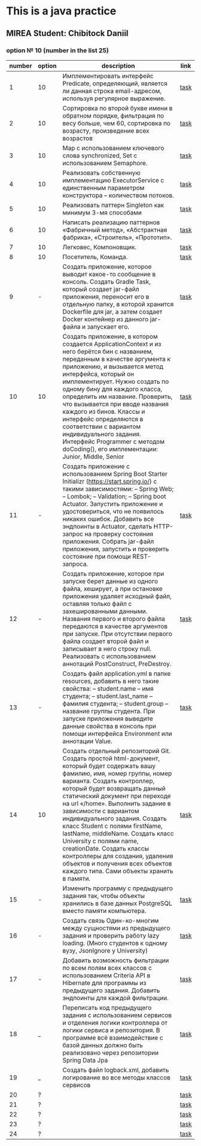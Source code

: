 # This is a java practice

## MIREA Student: Chibitock Daniil

### option № 10 (number in the list 25)

| number | option | description                                                                                                                                                                                                                                                                                                                                                                                                                                                                                                                                                                   | link                                                    |
|--------|--------|-------------------------------------------------------------------------------------------------------------------------------------------------------------------------------------------------------------------------------------------------------------------------------------------------------------------------------------------------------------------------------------------------------------------------------------------------------------------------------------------------------------------------------------------------------------------------------|---------------------------------------------------------|
| 1      | 10     | Имплементировать интерфейс Predicate, определяющий, является ли данная строка email-адресом, используя регулярное выражение.                                                                                                                                                                                                                                                                                                                                                                                                                                                  | [task](./src/main/java/com/company/practics/practic_1)  |
| 2      | 10     | Сортировка по второй букве имени в обратном порядке, фильтрация по весу больше, чем 60, сортировка по возрасту, произведение всех возрастов                                                                                                                                                                                                                                                                                                                                                                                                                                   | [task](./src/main/java/com/company/practics/practic_2)  |
| 3      | 10     | Map с использованием ключевого слова synchronized, Set с использованием Semaphore.                                                                                                                                                                                                                                                                                                                                                                                                                                                                                            | [task](./src/main/java/com/company/practics/practic_3)  |
| 4      | 10     | Реализовать собственную имплементацию ExecutorService с единственным параметром конструктора – количеством потоков.                                                                                                                                                                                                                                                                                                                                                                                                                                                           | [task](./src/main/java/com/company/practics/practic_4)  |
| 5      | 10     | Реализовать паттерн Singleton как минимум 3-мя способами                                                                                                                                                                                                                                                                                                                                                                                                                                                                                                                      | [task](./src/main/java/com/company/practics/practic_5)  |
| 6      | 10     | Написать реализацию паттернов «Фабричный метод», «Абстрактная фабрика», «Строитель», «Прототип».                                                                                                                                                                                                                                                                                                                                                                                                                                                                              | [task](./src/main/java/com/company/practics/practic_6)  |
| 7      | 10     | Легковес, Компоновщик.                                                                                                                                                                                                                                                                                                                                                                                                                                                                                                                                                        | [task](./src/main/java/com/company/practics/practic_7)  |
| 8      | 10     | Посетитель, Команда.                                                                                                                                                                                                                                                                                                                                                                                                                                                                                                                                                          | [task](./src/main/java/com/company/practics/practic_8)  |
| 9      | -      | Создать приложение, которое выводит какое-то сообщение в консоль. Создать Gradle Task, который создает jar-файл приложения, переносит его в отдельную папку, в которой хранится Dockerfile для jar, а затем создает Docker контейнер из данного jar-файла и запускает его.                                                                                                                                                                                                                                                                                                    | [task](https://github.com/S0IG0/practic_9)              |
| 10     | 10     | Создать приложение, в котором создается ApplicationContext и из него берётся бин с названием, переданным в качестве аргумента к приложению, и вызывается метод интерфейса, который он имплементирует. Нужно создать по одному бину для каждого класса, определить им название. Проверить, что вызывается при вводе названия каждого из бинов. Классы и интерфейс определяются в соответствии с вариантом индивидуального задания. Интерфейс Programmer с методом doCoding(), его имплементации:  Junior, Middle, Senior                                                       | [task](./src/main/java/com/company/practics/practic_10) |
| 11     | -      | Создать приложение с использованием Spring Boot Starter Initializr (https://start.spring.io/) с такими зависимостями: – Spring Web; – Lombok; – Validation; – Spring boot Actuator. Запустить приложение и удостовериться, что не появилось никаких ошибок. Добавить все эндпоинты в Actuator, сделать HTTP-запрос на проверку состояния приложения. Собрать jar-файл приложения, запустить и проверить состояние при помощи REST-запроса.                                                                                                                                    | [task](https://github.com/S0IG0/practic_11 )            |
| 12     | -      | Создать приложение, которое при запуске берет данные из одного файла, хеширует, а при остановке приложения удаляет исходный файл, оставляя только файл с захешированными данными. Названия первого и второго файла передаются в качестве аргументов при запуске. При отсутствии первого файла создает второй файл и записывает в него строку null. Реализовать с использованием аннотаций PostConstruct, PreDestroy.                                                                                                                                                          | [task](./src/main/java/com/company/practics/practic_12) |
| 13     | -      | Создать файл application.yml в папке resources, добавить в него такие свойства: – student.name – имя студента; – student.last_name – фамилия студента; – student.group – название группы студента. При запуске приложения выведите данные свойства в консоль при помощи интерфейса Environment или аннотации Value.                                                                                                                                                                                                                                                           | [task](./src/main/java/com/company/practics/practic_13) |
| 14     | 10     | Создать отдельный репозиторий Git. Создать простой html-документ, который будет содержать вашу фамилию, имя, номер группы, номер варианта. Создать контроллер, который будет возвращать данный статический документ при переходе на url «/home». Выполнить задание в зависимости с вариантом индивидуального задания. Создать класс Student с полями firstName, lastName, middleName. Создать класс University с полями name, creationDate. Создать классы контроллеры для создания, удаления объектов и получения всех объектов каждого типа. Сами объекты хранить в памяти. | [task](./src/main/java/com/company/practics/practic_14) |
| 15     | -      | Изменить программу с предыдущего задания так, чтобы объекты хранились в базе данных PostgreSQL вместо памяти компьютера.                                                                                                                                                                                                                                                                                                                                                                                                                                                      | [task](./src/main/java/com/company/practics/practic_15) |
| 16     | -      | Создать связь Один-ко-многим между сущностями из предыдущего задания и проверить работу lazy loading. (Много студентов к одному вузу, JsonIgnore у University)                                                                                                                                                                                                                                                                                                                                                                                                                | [task](./src/main/java/com/company/practics/practic_16) |
| 17     | -      | Добавить возможность фильтрации по всем полям всех классов с использованием Criteria API в Hibernate для программы из предыдущего задания. Добавить эндпоинты для каждой фильтрации.                                                                                                                                                                                                                                                                                                                                                                                          | [task](./src/main/java/com/company/practics/practic_17) |
| 18     | _      | Переписать код предыдущего задания с использованием сервисов и отделения логики контроллера от логики сервиса и репозитория. В программе всё взаимодействие с базой данных должно быть реализовано через репозитории Spring Data Jpa                                                                                                                                                                                                                                                                                                                                          | [task](./src/main/java/com/company/practics/practic_18) |
| 19     | _      | Создать файл logback.xml, добавить логирование во все методы классов сервисов                                                                                                                                                                                                                                                                                                                                                                                                                                                                                                 | [task](./src/main/java/com/company/practics/practic_19) |
| 20     | ?      |                                                                                                                                                                                                                                                                                                                                                                                                                                                                                                                                                                               | [task](./src/main/java/com/company/practics/practic_20) |
| 21     | ?      |                                                                                                                                                                                                                                                                                                                                                                                                                                                                                                                                                                               | [task](./src/main/java/com/company/practics/practic_21) |
| 22     | ?      |                                                                                                                                                                                                                                                                                                                                                                                                                                                                                                                                                                               | [task](./src/main/java/com/company/practics/practic_22) |
| 23     | ?      |                                                                                                                                                                                                                                                                                                                                                                                                                                                                                                                                                                               | [task](./src/main/java/com/company/practics/practic_23) |
| 24     | ?      |                                                                                                                                                                                                                                                                                                                                                                                                                                                                                                                                                                               | [task](./src/main/java/com/company/practics/practic_24) |
